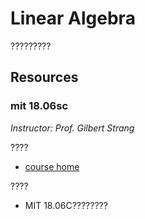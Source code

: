 # Linear Algebra

?????????

## Resources

### mit 18.06sc

*Instructor: Prof. Gilbert Strang*

????

- [course home](https://ocw.mit.edu/courses/mathematics/18-06sc-linear-algebra-fall-2011/)

????

- MIT 18.06C????????
